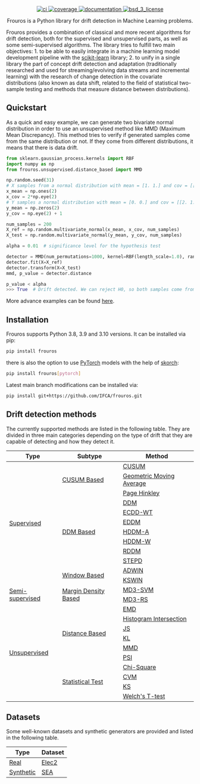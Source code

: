 [//]: # (![Frouros logo]&#40;logo.svg&#41;)

<p align="center">
  <!-- CI -->
  <a href="https://github.com/IFCA/frouros/actions/workflows/ci.yml">
    <img src="https://github.com/IFCA/frouros/actions/workflows/ci.yml/badge.svg?style=flat-square" alt="ci"/>
  </a>
  <!-- Code coverage -->
  <a href="https://codecov.io/gh/IFCA/frouros">
    <img src="https://codecov.io/gh/IFCA/frouros/branch/main/graph/badge.svg?token=DLKQSWYTYM" alt="coverage"/>
  </a>
  <!-- Documentation -->
  <a href="https://frouros.readthedocs.io/">
    <img src="https://readthedocs.org/projects/frouros/badge/?version=latest" alt="documentation"/>
  </a>
  <!-- License -->
  <a href="https://opensource.org/licenses/BSD-3-Clause">
    <img src="https://img.shields.io/badge/License-BSD%203--Clause-blue.svg" alt="bsd_3_license">
  </a>
</p>

<p align="center">Frouros is a Python library for drift detection in Machine Learning problems.</p>

Frouros provides a combination of classical and more recent algorithms for drift detection, both for the supervised and unsupervised parts, as well as some semi-supervised algorithms. The library tries to fulfill two main objectives: 1. to be able to easily integrate in a machine learning model development pipeline with the [scikit-learn](https://github.com/scikit-learn/scikit-learn) library; 2. to unify in a single library the part of concept drift detection and
adaptation (traditionally researched and used for streaming/evolving data streams and incremental learning) with the research of change detection in the covariate distributions (also known as data shift, related to the field of statistical two-sample testing and methods that measure distance between distributions).

## Quickstart

As a quick and easy example, we can generate two bivariate normal distribution in order to use an unsupervised method like MMD (Maximum Mean Discrepancy). This method tries to verify if generated samples come from the same distribution or not. If they come from different distributions, it means that there is data drift.

```python
from sklearn.gaussian_process.kernels import RBF
import numpy as np
from frouros.unsupervised.distance_based import MMD

np.random.seed(31)
# X samples from a normal distribution with mean = [1. 1.] and cov = [[2. 0.][0. 2.]]
x_mean = np.ones(2)
x_cov = 2*np.eye(2)
# Y samples a normal distribution with mean = [0. 0.] and cov = [[2. 1.][1. 2.]]
y_mean = np.zeros(2)
y_cov = np.eye(2) + 1

num_samples = 200
X_ref = np.random.multivariate_normal(x_mean, x_cov, num_samples)
X_test = np.random.multivariate_normal(y_mean, y_cov, num_samples)

alpha = 0.01  # significance level for the hypothesis test

detector = MMD(num_permutations=1000, kernel=RBF(length_scale=1.0), random_state=31)
detector.fit(X=X_ref)
detector.transform(X=X_test)
mmd, p_value = detector.distance

p_value < alpha
>>> True  # Drift detected. We can reject H0, so both samples come from different distributions.
```

More advance examples can be found [here](https://frouros.readthedocs.io).

## Installation

Frouros supports Python 3.8, 3.9 and 3.10 versions. It can be installed via pip:

```bash
pip install frouros
```
there is also the option to use [PyTorch](https://github.com/pytorch/pytorch) models with the help of [skorch](https://github.com/skorch-dev/skorch):
```bash
pip install frouros[pytorch]
```
Latest main branch modifications can be installed via:
```bash
pip install git+https://github.com/IFCA/frouros.git
```

## Drift detection methods

The currently supported methods are listed in the following table. They are divided in three main categories depending on the type of drift that they are capable of detecting and how they detect it.

<table class="center">
<thead>
<tr>
    <th>Type</th>
    <th>Subtype</th>
    <th>Method</th>
  </tr>
</thead>
<tbody>
  <tr>
    <td rowspan="12">
        <a href="https://github.com/jaime-cespedes-sisniega/frouros/blob/main/frouros/supervised/base.py"> 
            <div style="height:100%;width:100%">
                Supervised
            </div>
        </a>
    </td>
    <td rowspan="3">
        <a href="https://github.com/jaime-cespedes-sisniega/frouros/blob/main/frouros/supervised/cusum_based/base.py"> 
            <div style="height:100%;width:100%">
                CUSUM Based
            </div>
        </a>
    </td>
   <td>
        <a href="https://github.com/jaime-cespedes-sisniega/frouros/blob/main/frouros/supervised/cusum_based/cusum.py"> 
            <div style="height:100%;width:100%">
                CUSUM
            </div>
        </a>
    </td>
  <tr>
    <td>
        <a href="https://github.com/jaime-cespedes-sisniega/frouros/blob/main/frouros/supervised/cusum_based/geometric_moving_average.py">  
            <div style="height:100%;width:100%">
                Geometric Moving Average
            </div>
        </a>
    </td>
  </tr>
  <tr>
    <td>
        <a href="https://github.com/jaime-cespedes-sisniega/frouros/blob/main/frouros/supervised/cusum_based/page_hinkley.py">  
            <div style="height:100%;width:100%">
                Page Hinkley
            </div>
        </a>
    </td>
  </tr>
    <td rowspan="7">
        <a href="https://github.com/jaime-cespedes-sisniega/frouros/blob/main/frouros/supervised/ddm_based/base.py">  
            <div style="height:100%;width:100%">
                DDM Based
            </div>
        </a>
    </td>
    <td>
        <a href="https://github.com/jaime-cespedes-sisniega/frouros/blob/main/frouros/supervised/ddm_based/ddm.py">  
            <div style="height:100%;width:100%">
                DDM
            </div>
        </a>
    </td>
  <tr>
    <td>
        <a href="https://github.com/jaime-cespedes-sisniega/frouros/blob/main/frouros/supervised/ddm_based/ecdd.py">  
            <div style="height:100%;width:100%">
                ECDD-WT
            </div>
        </a>
    </td>
  </tr>
  <tr>
    <td>
        <a href="https://github.com/jaime-cespedes-sisniega/frouros/blob/main/frouros/supervised/ddm_based/eddm.py">  
            <div style="height:100%;width:100%">
                EDDM
            </div>
        </a>
    </td>
  </tr>
  <tr>
    <td>
        <a href="https://github.com/jaime-cespedes-sisniega/frouros/blob/main/frouros/supervised/ddm_based/hddm.py">  
            <div style="height:100%;width:100%">
                HDDM-A
            </div>
        </a>
    </td>
  </tr>
  <tr>
    <td>
        <a href="https://github.com/jaime-cespedes-sisniega/frouros/blob/main/frouros/supervised/ddm_based/hddm.py">  
            <div style="height:100%;width:100%">
                HDDM-W
            </div>
        </a>
    </td>
  </tr>
  <tr>
    <td>
        <a href="https://github.com/jaime-cespedes-sisniega/frouros/blob/main/frouros/supervised/ddm_based/rddm.py">  
            <div style="height:100%;width:100%">
                RDDM
            </div>
        </a>
    </td>
  </tr>
  <tr>
    <td>
        <a href="https://github.com/jaime-cespedes-sisniega/frouros/blob/main/frouros/supervised/ddm_based/stepd.py">  
            <div style="height:100%;width:100%">
                STEPD
            </div>
        </a>
    </td>
  </tr>
  <td rowspan="2">
        <a href="https://github.com/jaime-cespedes-sisniega/frouros/blob/main/frouros/supervised/window_based/base.py">  
            <div style="height:100%;width:100%">
                Window Based
            </div>
        </a>
    </td>
  <td>
        <a href="https://github.com/jaime-cespedes-sisniega/frouros/blob/main/frouros/supervised/window_based/adwin.py">  
            <div style="height:100%;width:100%">
                ADWIN
            </div>
        </a>
    </td>
  <tr>
  <td>
        <a href="https://github.com/jaime-cespedes-sisniega/frouros/blob/main/frouros/supervised/window_based/kswin.py">  
            <div style="height:100%;width:100%">
                KSWIN
            </div>
        </a>
    </td>
  </tr>
  </tr>
  <tr>
    <td rowspan="2">
        <a href="https://github.com/jaime-cespedes-sisniega/frouros/blob/main/frouros/semi_supervised/base.py"> 
            <div style="height:100%;width:100%">
                Semi-supervised
            </div>
        </a>
    </td>
    <td rowspan="2">
        <a href="https://github.com/jaime-cespedes-sisniega/frouros/blob/main/frouros/semi_supervised/margin_density_based/base.py"> 
            <div style="height:100%;width:100%">
                Margin Density Based
            </div>
        </a>
    </td>
    <td>
        <a href="https://github.com/jaime-cespedes-sisniega/frouros/blob/main/frouros/semi_supervised/margin_density_based/md3.py"> 
            <div style="height:100%;width:100%">
                MD3-SVM
            </div>
        </a>
    </td>
  <tr>
    <td>
        <a href="https://github.com/jaime-cespedes-sisniega/frouros/blob/main/frouros/supervised/margin_density_based/md3.py">  
            <div style="height:100%;width:100%">
                MD3-RS
            </div>
        </a>
    </td>
  </tr>
  </tr>
  <tr>
    <td rowspan="10">
        <a href="https://github.com/jaime-cespedes-sisniega/frouros/blob/main/frouros/unsupervised/base.py"> 
            <div style="height:100%;width:100%">
                Unsupervised
            </div>
        </a>
    </td>
    <td rowspan="6">
        <a href="https://github.com/jaime-cespedes-sisniega/frouros/blob/main/frouros/unsupervised/distance_based/base.py"> 
            <div style="height:100%;width:100%">
                Distance Based
            </div>
        </a>
    </td>
    <td>
        <a href="https://github.com/jaime-cespedes-sisniega/frouros/blob/main/frouros/unsupervised/distance_based/emd.py"> 
            <div style="height:100%;width:100%">
                EMD
            </div>
        </a>
    </td>
  </tr>
  <tr>
    <td>
        <a href="https://github.com/jaime-cespedes-sisniega/frouros/blob/main/frouros/unsupervised/distance_based/histogram_intersection.py"> 
            <div style="height:100%;width:100%">
                Histogram Intersection
            </div>
        </a>
    </td>
  </tr>
  <tr>
    <td>
        <a href="https://github.com/jaime-cespedes-sisniega/frouros/blob/main/frouros/unsupervised/distance_based/js.py"> 
            <div style="height:100%;width:100%">
                JS
            </div>
        </a>
    </td>
  </tr>
  <tr>
    <td>
        <a href="https://github.com/jaime-cespedes-sisniega/frouros/blob/main/frouros/unsupervised/distance_based/kl.py"> 
            <div style="height:100%;width:100%">
                KL
            </div>
        </a>
    </td>
  </tr>
  <tr>
      <td>
      <a href="https://github.com/jaime-cespedes-sisniega/frouros/blob/main/frouros/unsupervised/distance_based/mmd.py"> 
                <div style="height:100%;width:100%">
                    MMD
                </div>
            </a>
      </td>
  </tr>
  <tr>
      <td>
      <a href="https://github.com/jaime-cespedes-sisniega/frouros/blob/main/frouros/unsupervised/distance_based/psi.py"> 
                <div style="height:100%;width:100%">
                    PSI
                </div>
            </a>
      </td>
  </tr>
  <tr>
    <td rowspan="4">
        <a href="https://github.com/jaime-cespedes-sisniega/frouros/blob/main/frouros/unsupervised/statistical_test/base.py"> 
            <div style="height:100%;width:100%">
                Statistical Test
            </div>
        </a>
    </td>
    <td>
        <a href="https://github.com/jaime-cespedes-sisniega/frouros/blob/main/frouros/unsupervised/statistical_test/chisquare.py"> 
            <div style="height:100%;width:100%">
                Chi-Square
            </div>
        </a>
    </td>
  </tr>
  <tr>
    <td>
        <a href="https://github.com/jaime-cespedes-sisniega/frouros/blob/main/frouros/unsupervised/statistical_test/cvm.py">
            <div style="height:100%;width:100%">
                CVM
            </div>    
        </a>
    </td>
  </tr>
  <tr>
    <td>
        <a href="https://github.com/jaime-cespedes-sisniega/frouros/blob/main/frouros/unsupervised/statistical_test/ks.py">
            <div style="height:100%;width:100%">
                KS
            </div>    
        </a>
    </td>
  </tr>
  <tr>
    <td>
        <a href="https://github.com/jaime-cespedes-sisniega/frouros/blob/main/frouros/unsupervised/statistical_test/welch_t_test.py">
            <div style="height:100%;width:100%">
                Welch's T-test
            </div>    
        </a>
    </td>
  </tr>
</tbody>
</table>

## Datasets

Some well-known datasets and synthetic generators are provided and listed in the following table.

<table class="center">
<thead>
<tr>
    <th>Type</th>
    <th>Dataset</th>
  </tr>
</thead>
<tbody>
  <tr>
    <td>
        <a href="https://github.com/jaime-cespedes-sisniega/frouros/blob/main/frouros/datasets/real.py"> 
            <div style="height:100%;width:100%">
                Real
            </div>
        </a>
    </td>
    <td>
        <a href="https://github.com/jaime-cespedes-sisniega/frouros/blob/main/frouros/datasets/real.py">  
            <div style="height:100%;width:100%">
                Elec2
            </div>
        </a>
    </td>
  </tr>
  <tr>
    <td rowspan="3">
        <a href="https://github.com/jaime-cespedes-sisniega/frouros/blob/main/frouros/datasets/synthetic.py"> 
            <div style="height:100%;width:100%">
                Synthetic
            </div>
        </a>
    </td>
    <td>
        <a href="https://github.com/jaime-cespedes-sisniega/frouros/blob/main/frouros/datasets/synthetic.py">  
            <div style="height:100%;width:100%">
                SEA
            </div>
        </a>
    </td>
  </tr>
</tbody>
</table>